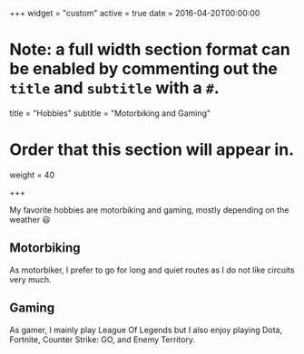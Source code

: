 +++
widget = "custom"
active = true
date = 2016-04-20T00:00:00

# Note: a full width section format can be enabled by commenting out the `title` and `subtitle` with a `#`.
title = "Hobbies"
subtitle = "Motorbiking and Gaming"

# Order that this section will appear in.
weight = 40

+++

My favorite hobbies are motorbiking and gaming, mostly depending on the weather :smiley:

<h2>Motorbiking</h2>

As motorbiker, I prefer to go for long and quiet routes as I do not like circuits very much. 

<h2>Gaming</h2>

As gamer, I mainly play League Of Legends but I also enjoy playing Dota, Fortnite, Counter Strike: GO, and Enemy Territory. 

